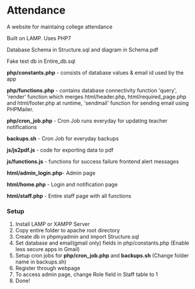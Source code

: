 # Attendance

A website for maintaing college attendance

Built on LAMP. Uses PHP7

Database Schema in Structure.sql and diagram in Schema.pdf 

Fake test db in Entire_db.sql

**php/constants.php** 	- consists of database values & email id used by the app

**php/functions.php** 	- contains database connectivity function 'query', 'render' function which merges html/header.php, html/required_page.php and html/footer.php at runtime, 'sendmail' function for sending email using PHPMailer.

**php/cron_job.php** 	- Cron Job runs everyday for updating teacher notifications

**backups.sh** 			- Cron Job for everyday backups

**js/js2pdf.js** 		- code for exporting data to pdf

**js/functions.js** 	- functions for success failure frontend alert messages

**html/admin_login.php**- Admin page

**html/home.php** 		- Login and notification page

**html/staff.php** 		- Entire staff page with all functions

### Setup

1. Install LAMP or XAMPP Server
2. Copy entire folder to apache root directory
3. Create db in phpmyadmin and import Structure.sql
4. Set database and email(gmail only) fields in php/constants.php (Enable less secure apps in Gmail)
5. Setup cron jobs for **php/cron_job.php** and **backups.sh** (Change folder name in backups.sh)
6. Register through webpage
7. To access admin page, change Role field in Staff table to 1
8. Done!

